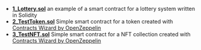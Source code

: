 - [**1_Lottery.sol**](https://github.com/seeu-inspace/reference-web3-security/blob/main/development/1_Lottery.sol) an example of a smart contract for a lottery system written in Solidity
- [**2_TestToken.sol**](https://github.com/seeu-inspace/reference-web3-security/blob/main/development/2_TestToken.sol) Simple smart contract for a token created with [Contracts Wizard by OpenZeppelin](https://docs.openzeppelin.com/contracts/4.x/wizard)
- [**3_TestNFT.sol**](https://github.com/seeu-inspace/reference-web3-security/blob/main/development/3_TestNFT.sol) Simple smart contract for a NFT collection created with [Contracts Wizard by OpenZeppelin](https://docs.openzeppelin.com/contracts/4.x/wizard)
